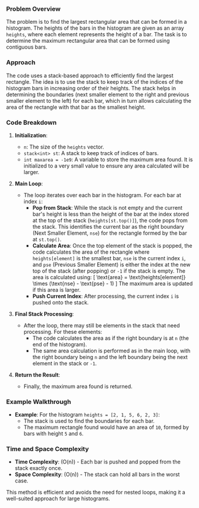 
### Problem Overview
The problem is to find the largest rectangular area that can be formed in a histogram. The heights of the bars in the histogram are given as an array `heights`, where each element represents the height of a bar. The task is to determine the maximum rectangular area that can be formed using contiguous bars.

### Approach

The code uses a stack-based approach to efficiently find the largest rectangle. The idea is to use the stack to keep track of the indices of the histogram bars in increasing order of their heights. The stack helps in determining the boundaries (next smaller element to the right and previous smaller element to the left) for each bar, which in turn allows calculating the area of the rectangle with that bar as the smallest height.

### Code Breakdown

1. **Initialization**:
   - `n`: The size of the `heights` vector.
   - `stack<int> st`: A stack to keep track of indices of bars.
   - `int maxarea = -1e9`: A variable to store the maximum area found. It is initialized to a very small value to ensure any area calculated will be larger.

2. **Main Loop**:
   - The loop iterates over each bar in the histogram. For each bar at index `i`:
     - **Pop from Stack**: While the stack is not empty and the current bar's height is less than the height of the bar at the index stored at the top of the stack (`heights[st.top()]`), the code pops from the stack. This identifies the current bar as the right boundary (Next Smaller Element, `nse`) for the rectangle formed by the bar at `st.top()`.
     - **Calculate Area**: Once the top element of the stack is popped, the code calculates the area of the rectangle where `heights[element]` is the smallest bar, `nse` is the current index `i`, and `pse` (Previous Smaller Element) is either the index at the new top of the stack (after popping) or `-1` if the stack is empty. The area is calculated using:
       \[
       \text{area} = \text{heights[element]} \times (\text{nse} - \text{pse} - 1)
       \]
       The maximum area is updated if this area is larger.
     - **Push Current Index**: After processing, the current index `i` is pushed onto the stack.

3. **Final Stack Processing**:
   - After the loop, there may still be elements in the stack that need processing. For these elements:
     - The code calculates the area as if the right boundary is at `n` (the end of the histogram).
     - The same area calculation is performed as in the main loop, with the right boundary being `n` and the left boundary being the next element in the stack or `-1`.

4. **Return the Result**:
   - Finally, the maximum area found is returned.

### Example Walkthrough
- **Example**: For the histogram `heights = [2, 1, 5, 6, 2, 3]`:
  - The stack is used to find the boundaries for each bar.
  - The maximum rectangle found would have an area of `10`, formed by bars with height `5` and `6`.

### Time and Space Complexity
- **Time Complexity**: \(O(n)\) - Each bar is pushed and popped from the stack exactly once.
- **Space Complexity**: \(O(n)\) - The stack can hold all bars in the worst case.

This method is efficient and avoids the need for nested loops, making it a well-suited approach for large histograms.
